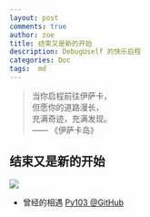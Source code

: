 ```yaml
---
layout: post
comments: true
author: zoe
title: 结束又是新的开始
description: DebugUself 的快乐启程
categories: Doc
tags:  md
---
```



> 当你启程前往伊萨卡，  
但愿你的道路漫长，  
充满奇迹，充满发现。  
—— 《伊萨卡岛》


## 结束又是新的开始

![](http://findingbryan.com/wp-content/uploads/2014/01/Ready-To-Start-Something-New.jpg)

- 曾经的相遇 [Py103 @GitHub](https://github.com/AIMinder/Py103)

